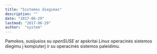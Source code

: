 ```yaml
---
title: "Sistemos diegimas"
description: ""
date: "2017-06-29"
lastmod: "2017-06-29"
author:  "system"
---
```


Pamokos, susijusios su _openSUSE_ ar apskritai _Linux_ operacinės sistemos diegimu į kompiuterį ir su operacinės sistemos paleidimu.

